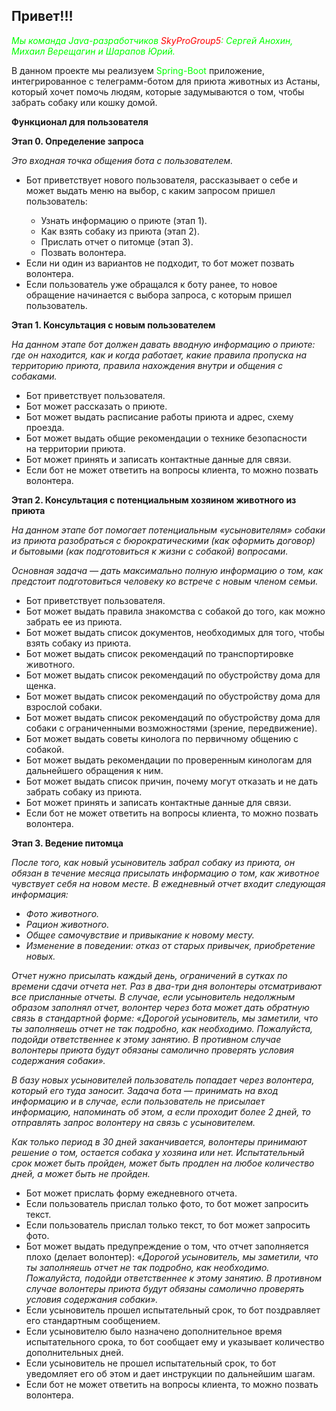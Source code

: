 <h2><span>Привет!!! </span></h2>
<span style="color: #00ff00;"><em>Мы команда <span lang="EN-US">Java</span>-разработчиков <span style="color: #ff0000;">SkyProGroup5</span>: Сергей Анохин, Михаил Верещагин и Шарапов Юрий.</em><span></span></span>
<p><span>В данном проекте мы реализуем <span style="color: #00ff00;"><span>Spring-Boot</span></span> приложение, интегрированное с телеграмм-ботом для приюта животных из Астаны, который хочет помочь людям, которые задумываются о том, чтобы забрать собаку или кошку домой. </span></p>
<p><b><span>Функционал для пользователя</span></b></p>
<p><b><span>Этап 0. Определение запроса</span></b><span></span></p>
<p><i><span>Это входная точка общения бота с пользователем.</span></i><span></span></p>
<ul type="disc">
<li><span>Бот приветствует нового пользователя, рассказывает о себе и может выдать меню на&nbsp;выбор, с каким запросом пришел пользователь: </span></li>
<ul type="circle">
<li><span>Узнать информацию о приюте (этап 1).</span></li>
<li><span>Как взять собаку из приюта (этап 2).</span></li>
<li><span>Прислать отчет о питомце (этап 3).</span></li>
<li><span>Позвать волонтера.</span></li>
</ul>
<li><span>Если ни один из вариантов не подходит, то бот может позвать волонтера.</span></li>
<li><span>Если пользователь уже обращался к боту ранее, то новое обращение начинается с выбора запроса, с которым пришел пользователь.</span></li>
</ul>
<p><b><span>Этап 1. Консультация с новым пользователем</span></b><span></span></p>
<p><i><span>На данном этапе бот должен давать вводную информацию о приюте: где он находится, как и&nbsp;когда работает, какие правила пропуска на территорию приюта, правила нахождения внутри и общения с собаками.</span></i><span></span></p>
<ul type="disc">
<li><span>Бот приветствует пользователя.</span></li>
<li><span>Бот может рассказать о приюте.</span></li>
<li><span>Бот может выдать расписание работы приюта и адрес, схему проезда.</span></li>
<li><span>Бот может выдать общие рекомендации о технике безопасности на&nbsp;территории приюта.</span></li>
<li><span>Бот может принять и записать контактные данные для связи.</span></li>
<li><span>Если бот не может ответить на вопросы клиента, то можно позвать волонтера.</span></li>
</ul>
<p><b><span>Этап 2. Консультация с потенциальным хозяином животного из приюта</span></b><span></span></p>
<p><i><span>На данном этапе бот помогает потенциальным &laquo;усыновителям&raquo; собаки из&nbsp;приюта разобраться с бюрократическими (как оформить договор) и&nbsp;бытовыми (как подготовиться к жизни с собакой) вопросами.</span></i><span></span></p>
<p><i><span>Основная задача&nbsp;&mdash; дать максимально полную информацию о том, как предстоит подготовиться человеку ко встрече с новым членом семьи.</span></i><span></span></p>
<ul type="disc">
<li><span>Бот приветствует пользователя.</span></li>
<li><span>Бот может выдать правила знакомства с собакой до того, как можно забрать ее из приюта.</span></li>
<li><span>Бот может выдать список документов, необходимых для того, чтобы взять собаку из приюта.</span></li>
<li><span>Бот может выдать список рекомендаций по транспортировке животного.</span></li>
<li><span>Бот может выдать список рекомендаций по обустройству дома для щенка.</span></li>
<li><span>Бот может выдать список рекомендаций по обустройству дома для взрослой собаки.</span></li>
<li><span>Бот может выдать список рекомендаций по обустройству дома для собаки с ограниченными возможностями (зрение, передвижение).</span></li>
<li><span>Бот может выдать советы кинолога по первичному общению с собакой.</span></li>
<li><span>Бот может выдать рекомендации по проверенным кинологам для дальнейшего обращения к ним.</span></li>
<li><span>Бот может выдать список причин, почему могут отказать и не дать забрать собаку из приюта.</span></li>
<li><span>Бот может принять и записать контактные данные для связи.</span></li>
<li><span>Если бот не может ответить на вопросы клиента, то можно позвать волонтера.</span></li>
</ul>
<p><b><span>Этап 3. Ведение питомца</span></b><span></span></p>
<p><i><span>После того, как новый усыновитель забрал собаку из приюта, он обязан в течение месяца присылать информацию о том, как животное чувствует себя на новом месте. В ежедневный отчет входит следующая информация:</span></i><span></span></p>
<ul type="disc">
<li><i><span>Фото животного.</span></i><span></span></li>
<li><i><span>Рацион животного.</span></i><span></span></li>
<li><i><span>Общее самочувствие и привыкание к новому месту.</span></i><span></span></li>
<li><i><span>Изменение в поведении: отказ от старых привычек, приобретение новых.</span></i><span></span></li>
</ul>
<p><i><span>Отчет нужно присылать каждый день, ограничений в сутках по времени сдачи отчета нет. Раз в два-три дня волонтеры <span>отсматривают</span> все присланные отчеты. В случае, если усыновитель недолжным образом заполнял отчет, волонтер <span>через бота</span> может дать обратную связь в&nbsp;стандартной форме: &laquo;Дорогой усыновитель, мы заметили, что ты заполняешь отчет не так подробно, как необходимо. Пожалуйста, подойди ответственнее к этому занятию. В противном случае волонтеры приюта будут обязаны самолично проверять условия содержания собаки&raquo;.</span></i><span></span></p>
<p><i><span>В базу новых усыновителей пользователь попадает через волонтера, который его туда заносит. Задача бота&nbsp;&mdash; принимать на вход информацию и&nbsp;в случае, если пользователь не присылает информацию, напоминать об&nbsp;этом, а если проходит более 2 дней, то отправлять запрос волонтеру на&nbsp;связь с усыновителем.</span></i><span></span></p>
<p><i><span>Как только период в 30 дней заканчивается, волонтеры принимают решение о том, остается собака у хозяина или нет. Испытательный срок может быть пройден, может быть продлен на любое количество дней, а&nbsp;может быть не пройден.</span></i><span></span></p>
<ul type="disc">
<li><span>Бот может прислать форму ежедневного отчета.</span></li>
<li><span>Если пользователь прислал только фото, то бот может запросить текст.</span></li>
<li><span>Если пользователь прислал только текст, то бот может запросить фото.</span></li>
<li><span>Бот может выдать предупреждение о том, что отчет заполняется плохо (делает волонтер): &laquo;<i>Дорогой усыновитель, мы заметили, что ты заполняешь отчет не так подробно, как необходимо. Пожалуйста, подойди ответственнее к&nbsp;этому занятию. В противном случае волонтеры приюта будут обязаны самолично проверять условия содержания собаки&raquo;.</i></span></li>
<li><span>Если усыновитель прошел испытательный срок, то бот поздравляет его стандартным сообщением.</span></li>
<li><span>Если усыновителю было назначено дополнительное время испытательного срока, то бот сообщает ему и указывает количество дополнительных дней.</span></li>
<li><span>Если усыновитель не прошел испытательный срок, то бот уведомляет его об этом и дает инструкции по дальнейшим шагам.</span></li>
<li><span>Если бот не может ответить на вопросы клиента, то можно позвать волонтера.</span></li>
</ul>
<p></p>
